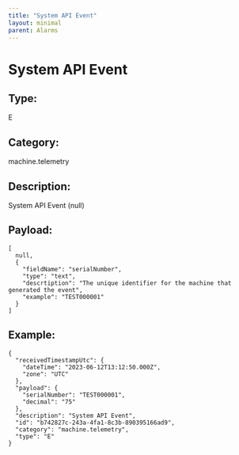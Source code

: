 ```yaml
---
title: "System API Event"
layout: minimal
parent: Alarms
---
```


# System API Event

## Type:

E

## Category:

machine.telemetry

## Description: 

System API Event (null)

## Payload:

```
[
  null,
  {
    "fieldName": "serialNumber",
    "type": "text",
    "descrtiption": "The unique identifier for the machine that generated the event",
    "example": "TEST000001"
  }
]
```

## Example:

```
{
  "receivedTimestampUtc": {
    "dateTime": "2023-06-12T13:12:50.000Z",
    "zone": "UTC"
  },
  "payload": {
    "serialNumber": "TEST000001",
    "decimal": "75"
  },
  "description": "System API Event",
  "id": "b742827c-243a-4fa1-8c3b-890395166ad9",
  "category": "machine.telemetry",
  "type": "E"
}
```

